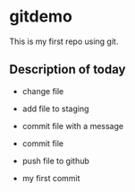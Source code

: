 # gitdemo
This is my first repo using git.
## Description of today 

* change file
* add file to staging
* commit file with a message
* commit file
* push file to github

* my first commit
